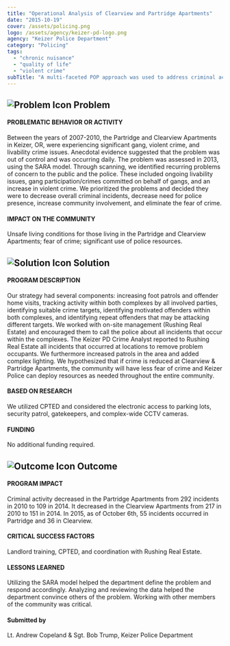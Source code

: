 ```yaml
---
title: "Operational Analysis of Clearview and Partridge Apartments"
date: "2015-10-19"
cover: /assets/policing.png
logo: /assets/agency/keizer-pd-logo.png
agency: "Keizer Police Department"
category: "Policing"
tags:
  - "chronic nuisance"
  - "quality of life"
  - "violent crime"
subTitle: "A multi-faceted POP approach was used to address criminal activity in two separate apartment complexes."
---
```


## ![Problem Icon](https://github.com/google/material-design-icons/raw/master/alert/1x_web/ic_error_outline_black_48dp.png "Problem") Problem

#### PROBLEMATIC BEHAVIOR OR ACTIVITY

Between the years of 2007-2010, the Partridge and Clearview Apartments in Keizer, OR, were experiencing significant gang, violent crime, and livability crime issues. Anecdotal evidence suggested that the problem was out of control and was occurring daily. The problem was assessed in 2013, using the SARA model. Through scanning, we identified recurring problems of concern to the public and the police. These included ongoing livability issues, gang participation/crimes committed on behalf of gangs, and an increase in violent crime. We prioritized the problems and decided they were to decrease overall criminal incidents, decrease need for police presence, increase community involvement, and eliminate the fear of crime.

#### IMPACT ON THE COMMUNITY

Unsafe living conditions for those living in the Partridge and Clearview Apartments; fear of crime; significant use of police resources.

## ![Solution Icon](https://github.com/google/material-design-icons/raw/master/action/1x_web/ic_lightbulb_outline_black_48dp.png "Solution") Solution

#### PROGRAM DESCRIPTION

Our strategy had several components: increasing foot patrols and offender home visits, tracking activity within both complexes by all involved parties, identifying suitable crime targets, identifying motivated offenders within both complexes, and identifying repeat offenders that may be attacking different targets. We worked with on-site management (Rushing Real Estate) and encouraged them to call the police about all incidents that occur within the complexes. The Keizer PD Crime Analyst reported to Rushing Real Estate all incidents that occurred at locations to remove problem occupants. We furthermore increased patrols in the area and added complex lighting. We hypothesized that if crime is reduced at Clearview & Partridge Apartments, the community will have less fear of crime and Keizer Police can deploy resources as needed throughout the entire community.

#### BASED ON RESEARCH

We utilized CPTED and considered the electronic access to parking lots, security patrol, gatekeepers, and complex-wide CCTV cameras.

#### FUNDING

No additional funding required.

## ![Outcome Icon](https://github.com/google/material-design-icons/raw/master/action/1x_web/ic_view_list_black_48dp.png "Outcome") Outcome

#### PROGRAM IMPACT

Criminal activity decreased in the Partridge Apartments from 292 incidents in 2010 to 109 in 2014. It decreased in the Clearview Apartments from 217 in 2010 to 151 in 2014. In 2015, as of October 6th, 55 incidents occurred in Partridge and 36 in Clearview.

#### CRITICAL SUCCESS FACTORS

Landlord training, CPTED, and coordination with Rushing Real Estate.

#### LESSONS LEARNED

Utilizing the SARA model helped the department define the problem and respond accordingly. Analyzing and reviewing the data helped the department convince others of the problem. Working with other members of the community was critical.

#### Submitted by
Lt. Andrew Copeland & Sgt. Bob Trump, Keizer Police Department
